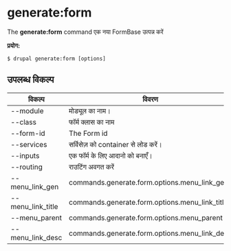 # generate:form
The **generate:form** command एक नया FormBase उत्पन्न करें

**प्रयोग:**
```
$ drupal generate:form [options] 
```

## उपलब्ध विकल्प
विकल्प | विवरण
-------|-------------
--module | मोड्यूल का नाम।
--class | फॉर्म क्लास का नाम
--form-id | The Form id
--services | सर्विसेज़ को container से लोड करें।
--inputs | एक फॉर्म के लिए आदानो को बनाएँ।
--routing | राउटिंग अवगत करें
--menu_link_gen | commands.generate.form.options.menu_link_gen
--menu_link_title | commands.generate.form.options.menu_link_title
--menu_parent | commands.generate.form.options.menu_parent
--menu_link_desc | commands.generate.form.options.menu_link_desc
